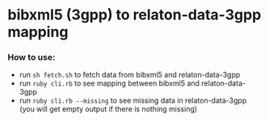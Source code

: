 # bibxml5 (3gpp) to relaton-data-3gpp mapping

### How to use:
- run `sh fetch.sh` to fetch data from bibxml5 and relaton-data-3gpp
- run `ruby cli.rb` to see mapping between bibxml5 and relaton-data-3gpp
- run `ruby cli.rb --missing` to see missing data in relaton-data-3gpp (you will get empty output if there is nothing missing)

